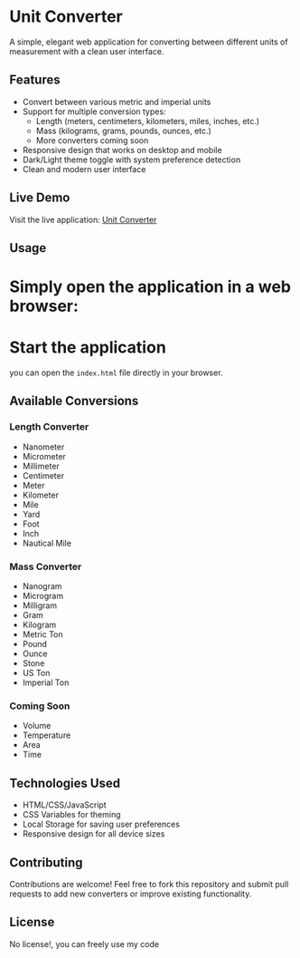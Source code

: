 # Unit Converter

A simple, elegant web application for converting between different units of measurement with a clean user interface.

## Features

- Convert between various metric and imperial units
- Support for multiple conversion types:
  - Length (meters, centimeters, kilometers, miles, inches, etc.)
  - Mass (kilograms, grams, pounds, ounces, etc.)
  - More converters coming soon
- Responsive design that works on desktop and mobile
- Dark/Light theme toggle with system preference detection
- Clean and modern user interface

## Live Demo

Visit the live application: [Unit Converter](https://unit-converter-orcin-eta.vercel.app)

## Usage

Simply open the application in a web browser:
= 
# Start the application

you can open the `index.html` file directly in your browser.

## Available Conversions

### Length Converter
- Nanometer
- Micrometer
- Millimeter
- Centimeter
- Meter
- Kilometer
- Mile
- Yard
- Foot
- Inch
- Nautical Mile

### Mass Converter
- Nanogram
- Microgram
- Milligram
- Gram
- Kilogram
- Metric Ton
- Pound
- Ounce
- Stone
- US Ton
- Imperial Ton

### Coming Soon
- Volume
- Temperature
- Area
- Time

## Technologies Used

- HTML/CSS/JavaScript
- CSS Variables for theming
- Local Storage for saving user preferences
- Responsive design for all device sizes

## Contributing

Contributions are welcome! Feel free to fork this repository and submit pull requests to add new converters or improve existing functionality.

## License

No license!, you can freely use my code
